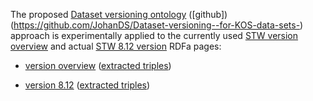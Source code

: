 The proposed [Dataset versioning ontology](http://purl.org/iso25964/DataSet/Versioning#)
([github])(https://github.com/JohanDS/Dataset-versioning--for-KOS-data-sets-)
approach is experimentally applied to the currently used [STW version overview](http://zbw.eu/stw/versions)
and actual [STW 8.12 version](http://zbw.eu/stw/versions/8.12/about) RDFa pages:

* [version overview](https://rawgithub.com/jneubert/skos-history/master/examples/stw/dataset_versioning/version_about.html)
([extracted triples](version_about.ttl))

* [version 8.12](https://rawgithub.com/jneubert/skos-history/master/examples/stw/dataset_versioning/version_8.12_about.html)
([extracted triples](version_8.12_about.ttl))

